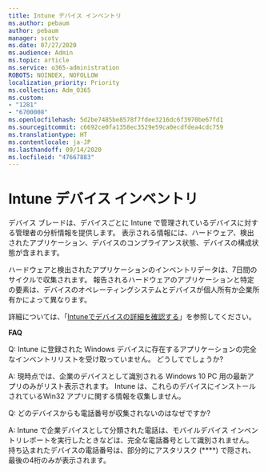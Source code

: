 ```yaml
---
title: Intune デバイス インベントリ
ms.author: pebaum
author: pebaum
manager: scotv
ms.date: 07/27/2020
ms.audience: Admin
ms.topic: article
ms.service: o365-administration
ROBOTS: NOINDEX, NOFOLLOW
localization_priority: Priority
ms.collection: Adm_O365
ms.custom:
- "1281"
- "6700008"
ms.openlocfilehash: 5d2be7485be8578f7fdee3216dc6f3970be67fd1
ms.sourcegitcommit: c6692ce0fa1358ec3529e59ca0ecdfdea4cdc759
ms.translationtype: HT
ms.contentlocale: ja-JP
ms.lasthandoff: 09/14/2020
ms.locfileid: "47667883"
---
```

# <a name="intune-device-inventory"></a>Intune デバイス インベントリ

デバイス ブレードは、デバイスごとに Intune で管理されているデバイスに対する管理者の分析情報を提供します。 表示される情報には、ハードウェア、検出されたアプリケーション、デバイスのコンプライアンス状態、デバイスの構成状態が含まれます。

ハードウェアと検出されたアプリケーションのインベントリデータは、7日間のサイクルで収集されます。 報告されるハードウェアのアプリケーションと特定の要素は、デバイスのオペレーティングシステムとデバイスが個人所有か企業所有かによって異なります。

詳細については、「[Intuneでデバイスの詳細を確認する](https://docs.microsoft.com/intune/device-inventory)」を参照してください。

**FAQ**

Q: Intune に登録された Windows デバイスに存在するアプリケーションの完全なインベントリリストを受け取っていません。 どうしてでしょうか?

A: 現時点では、企業のデバイスとして識別される Windows 10 PC 用の最新アプリのみがリスト表示されます。 Intune は、これらのデバイスにインストールされているWin32 アプリに関する情報を収集しません。

Q: どのデバイスからも電話番号が収集されないのはなぜですか?

A: Intune で企業デバイスとして分類された電話は、モバイルデバイス インベントリレポートを実行したときなどは、完全な電話番号として識別されません。 持ち込まれたデバイスの電話番号は、部分的にアスタリスク (****) で隠され、最後の4桁のみが表示されます。